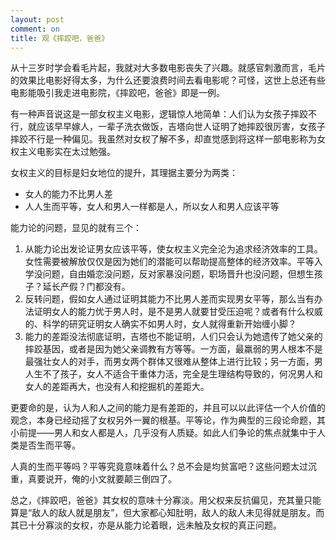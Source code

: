 ```yaml
---
layout: post
comment: on
title: 观《摔跤吧，爸爸》
---
```


从十三岁时学会看毛片起，我就对大多数电影丧失了兴趣。就感官刺激而言，毛片的效果比电影好得太多，为什么还要浪费时间去看电影呢？可怪，这世上总还有些电影能吸引我走进电影院，《摔跤吧，爸爸》即是一例。

<!--excerpt-->

有一种声音说这是一部女权主义电影，逻辑惊人地简单：人们认为女孩子摔跤不行，就应该早早嫁人，一辈子洗衣做饭，吉塔向世人证明了她摔跤很厉害，女孩子摔跤不行是一种偏见。我虽然对女权了解不多，却直觉感到将这样一部电影称为女权主义电影实在太过勉强。

女权主义的目标是妇女地位的提升，其理据主要分为两类：
* 女人的能力不比男人差
* 人人生而平等，女人和男人一样都是人，所以女人和男人应该平等

能力论的问题，显见的就有三个：
1. 从能力论出发论证男女应该平等，使女权主义完全沦为追求经济效率的工具。女性需要被解放仅仅是因为她们的潜能可以帮助提高整体的经济效率。平等入学没问题，自由婚恋没问题，反对家暴没问题，职场晋升也没问题，但想生孩子？延长产假？门都没有。
2. 反转问题，假如女人通过证明其能力不比男人差而实现男女平等，那么当有办法证明女人的能力优于男人时，是不是男人就要甘受压迫呢？或者有什么权威的、科学的研究证明女人确实不如男人时，女人就得重新开始缠小脚？
3. 能力的差距没法彻底证明，吉塔也不能证明，人们只会认为她遗传了她父亲的摔跤基因，或者是因为她父亲调教有方等等。一方面，最羸弱的男人根本不是最强壮女人的对手，而男女两个群体又很难从整体上进行比较；另一方面，男人生不了孩子，女人不适合干重体力活，完全是生理结构导致的，何况男人和女人的差距再大，也没有人和挖掘机的差距大。

更要命的是，认为人和人之间的能力是有差距的，并且可以以此评估一个人价值的观念，本身已经动摇了女权另外一翼的根基。平等论，作为典型的三段论命题，其小前提——男人和女人都是人，几乎没有人质疑。如此人们争论的焦点就集中于人类是否生而平等。

人真的生而平等吗？平等究竟意味着什么？总不会是均贫富吧？这些问题太过沉重，真要说开，俺的小文就要颠三倒四了。

总之，《摔跤吧，爸爸》其女权的意味十分寡淡。用父权来反抗偏见，充其量只能算是“敌人的敌人就是朋友”，但大家都心知肚明，敌人的敌人未见得就是朋友。而其已十分寡淡的女权，亦是从能力论着眼，远未触及女权的真正问题。

